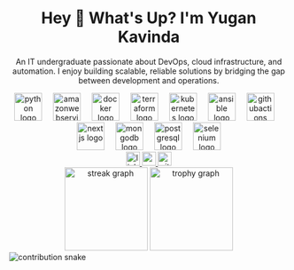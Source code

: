 <h1 align="center">Hey 👋 What's Up? I'm Yugan Kavinda</h1>
<p align="center">
An IT undergraduate passionate about DevOps, cloud infrastructure, and automation. I enjoy building scalable, reliable solutions by bridging the gap between development and operations.
</p>

<div align="center">
<img src="https://skillicons.dev/icons?i=py" height="50" alt="python logo"  />
<img width="12" />
<img src="https://skillicons.dev/icons?i=aws" height="50" alt="amazonwebservices logo"  />
<img width="12" />
<img src="https://www.google.com/search?q=https://skillicons.dev/icons%3Fi%3Ddocker" height="50" alt="docker logo"  />
<img width="12" />
<img src="https://www.google.com/search?q=https://skillicons.dev/icons%3Fi%3Dterraform" height="50" alt="terraform logo"  />
<img width="12" />
<img src="https://www.google.com/search?q=https://skillicons.dev/icons%3Fi%3Dkubernetes" height="50" alt="kubernetes logo"  />
<img width="12" />
<img src="https://www.google.com/search?q=https://skillicons.dev/icons%3Fi%3Dansible" height="50" alt="ansible logo"  />
<img width="12" />
<img src="https://www.google.com/search?q=https://skillicons.dev/icons%3Fi%3Dgithubactions" height="50" alt="githubactions logo"  />
<img width="12" />
<img src="https://skillicons.dev/icons?i=nextjs" height="50" alt="nextjs logo"  />
<img width="12" />
<img src="https://www.google.com/search?q=https://skillicons.dev/icons%3Fi%3Dmongodb" height="50" alt="mongodb logo"  />
<img width="12" />
<img src="https://www.google.com/search?q=https://skillicons.dev/icons%3Fi%3Dpostgresql" height="50" alt="postgresql logo"  />
<img width="12" />
<img src="https://www.google.com/search?q=https://skillicons.dev/icons%3Fi%3Dselenium" height="50" alt="selenium logo"  />
</div>

<div align="center">
<a href="https://www.linkedin.com/in/theekshana-yugan/" target="_blank">
<img src="https://img.shields.io/static/v1?message=LinkedIn&logo=linkedin&label=&color=0077B5&logoColor=white&labelColor=&style=for-the-badge" height="25" alt="linkedin logo"  />
</a>
<a href="mailto:yugankavinda@gmail.com">
<img src="https://www.google.com/search?q=https://img.shields.io/static/v1%3Fmessage%3DGmail%26logo%3Dgmail%26label%3D%26color%3DD14836%26logoColor%3Dwhite%26labelColor%3D%26style%3Dfor-the-badge" height="25" alt="gmail logo"  />
</a>
<a href="https://github.com/BlockAce01" target="_blank">
<img src="https://www.google.com/search?q=https://img.shields.io/static/v1%3Fmessage%3DGitHub%26logo%3Dgithub%26label%3D%26color%3D181717%26logoColor%3Dwhite%26labelColor%3D%26style%3Dfor-the-badge" height="25" alt="github logo"  />
</a>
</div>

<div align="center">
<img src="https://www.google.com/search?q=https://streak-stats.demolab.com%3Fuser%3DBlockAce01%26locale%3Den%26mode%3Ddaily%26theme%3Ddracula%26hide_border%3Dfalse%26border_radius%3D5%26order%3D3" height="150" alt="streak graph"  />
<img src="https://www.google.com/search?q=https://github-profile-trophy.vercel.app%3Fusername%3DBlockAce01%26theme%3Ddracula%26column%3D-1%26row%3D1%26margin-w%3D8%26margin-h%3D8%26no-bg%3Dfalse%26no-frame%3Dfalse" height="150" alt="trophy graph"  />
</div>

<picture align="center">
<source media="(prefers-color-scheme: dark)" srcset="https://www.google.com/search?q=https://raw.githubusercontent.com/BlockAce01/BlockAce01/output/contribution-snake-dark.svg">
<source media="(prefers-color-scheme: light)" srcset="https://www.google.com/search?q=https://raw.githubusercontent.com/BlockAce01/BlockAce01/output/contribution-snake.svg">
<img alt="contribution snake" src="https://www.google.com/search?q=https://raw.githubusercontent.com/BlockAce01/BlockAce01/output/contribution-snake.svg">
</picture>
